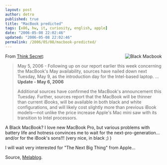 ```yaml
---
layout: post
author: detro
published: true
title: "MacBook predicted"
tags: [x86, hw, it, curiosity, english, apple]
date: "2006-05-08 22:02:46"
updated: "2006-05-08 22:02:46"
permalink: /2006/05/08/macbook-predicted/
---
```


<img src="http://www.melablog.it/uploads/macbookblack.jpg" alt="Black Macbook" align="right" />
From <a href="http://www.thinksecret.com/news/0605briefly2.html">Think Secret</a>:
<blockquote>May 5, 2006 - Following up on our report earlier this week concerning the MacBook's May availability, sources have nailed down next Tuesday, May 9, as the introduction day for the Intel-based laptop.
...
<strong>Update - May 6, 2006</strong>

Additional sources have confirmed the MacBook's announcement this Tuesday. Further, sources report that the MacBook will be thinner than current iBooks, will be available in both black and white configurations, and will likely cost slightly more than previous iBook models—not unlike the price increase Apple's Mac mini saw with its transition to Intel processors. </blockquote>

A Black MacBook?
I love new MacBook Pro, but various problems with battery life and hotness convinces me to wait for the next-pro-generation... and/or for the iBook's sons!!! (very nice, in black ;) )

I will wait very interested for "The Next Big Thing" from Apple... 

Source, <a href="http://www.melablog.it/post/1826/nuovi-macbook-anche-neri-e-leggermente-piu-costosi">Melablog</a>.


